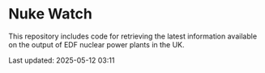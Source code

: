 # Nuke Watch

This repository includes code for retrieving the latest information available on the output of EDF nuclear power plants in the UK.

Last updated: 2025-05-12 03:11